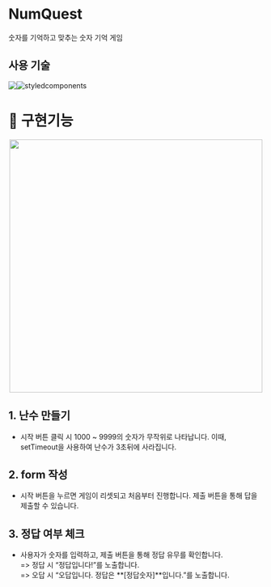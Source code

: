 # NumQuest
숫자를 기억하고 맞추는 숫자 기억 게임

## 사용 기술
<div style="display:flex">
  <img src="https://img.shields.io/badge/React-61DAFB?style=flat-square&logo=React&logoColor=black"/>
  <img alt="styledcomponents" src="https://img.shields.io/badge/styledcomponents-DB7093.svg?&style=for-the-badge&logo=styledcomponents&logoColor=black"/>
</div>

# 📌 구현기능
<div style="display:flex;justify-content:center">
  <img src="https://velog.velcdn.com/images/hg024246/post/024b883b-e148-4a0d-bb3f-25afc7457829/image.png" width="500" />
</div>

## 1. 난수 만들기
- 시작 버튼 클릭 시 1000 ~ 9999의 숫자가 무작위로 나타납니다. 이때, setTimeout을 사용하여 난수가 3초뒤에 사라집니다. 
## 2. form 작성
- 시작 버튼을 누르면 게임이 리셋되고 처음부터 진행합니다.
  제출 버튼을 통해 답을 제출할 수 있습니다.
## 3. 정답 여부 체크
- 사용자가 숫자를 입력하고, 제출 버튼을 통해 정답 유무를 확인합니다.
   <br/>=> 정답 시 “정답입니다!”를 노출합니다.
   <br/>=> 오답 시 “오답입니다. 정답은 **[정답숫자]**입니다.”를 노출합니다.
